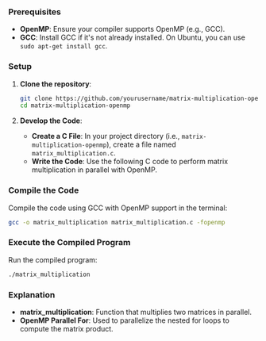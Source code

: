 ### Prerequisites
- **OpenMP**: Ensure your compiler supports OpenMP (e.g., GCC).
- **GCC**: Install GCC if it's not already installed. On Ubuntu, you can use `sudo apt-get install gcc`.

### Setup
1. **Clone the repository**:
    ```sh
    git clone https://github.com/yourusername/matrix-multiplication-openmp.git
    cd matrix-multiplication-openmp
    ```

2. **Develop the Code**:
    - **Create a C File**: In your project directory (i.e., `matrix-multiplication-openmp`), create a file named `matrix_multiplication.c`.
    - **Write the Code**: Use the following C code to perform matrix multiplication in parallel with OpenMP.

### Compile the Code
Compile the code using GCC with OpenMP support in the terminal:
```sh
gcc -o matrix_multiplication matrix_multiplication.c -fopenmp
```

### Execute the Compiled Program
Run the compiled program:
```sh
./matrix_multiplication
```

### Explanation
- **matrix_multiplication**: Function that multiplies two matrices in parallel.
- **OpenMP Parallel For**: Used to parallelize the nested for loops to compute the matrix product.

